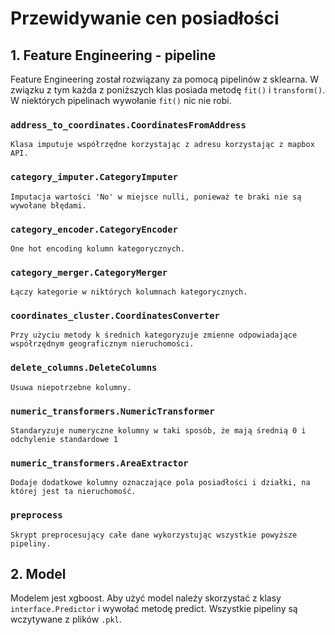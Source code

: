 # Przewidywanie cen posiadłości 

## 1. Feature Engineering - pipeline

Feature Engineering został rozwiązany za pomocą pipelinów z sklearna. W związku z tym każda z poniższych klas posiada metodę `fit()` i `transform()`. W niektórych pipelinach wywołanie `fit()` nic nie robi.

### `address_to_coordinates.CoordinatesFromAddress`
    Klasa imputuje współrzędne korzystając z adresu korzystając z mapbox API.

### `category_imputer.CategoryImputer`
    Imputacja wartości 'No' w miejsce nulli, ponieważ te braki nie są wywołane błędami.

### `category_encoder.CategoryEncoder`
    One hot encoding kolumn kategorycznych.

### `category_merger.CategoryMerger`
    Łączy kategorie w niktórych kolumnach kategorycznych.

### `coordinates_cluster.CoordinatesConverter`
    Przy użyciu metody k średnich kategoryzuje zmienne odpowiadające współrzędnym geograficznym nieruchomości.

### `delete_columns.DeleteColumns`
    Usuwa niepotrzebne kolumny.

### `numeric_transformers.NumericTransformer`
    Standaryzuje numeryczne kolumny w taki sposób, że mają średnią 0 i odchylenie standardowe 1

### `numeric_transformers.AreaExtractor`
    Dodaje dodatkowe kolumny oznaczające pola posiadłości i działki, na której jest ta nieruchomość.

### `preprocess`
    Skrypt preprocesujący całe dane wykorzystując wszystkie powyższe pipeliny.

## 2. Model
Modelem jest xgboost. Aby użyć model należy skorzystać z klasy `interface.Predictor` i wywołać metodę predict. Wszystkie pipeliny są wczytywane z plików `.pkl`.

